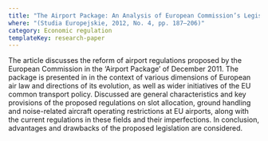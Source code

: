 ```yaml
---
title: "The Airport Package: An Analysis of European Commission’s Legislative Proposal (in Polish)"
where: "(Studia Europejskie, 2012, No. 4, pp. 187–206)"
category: Economic regulation
templateKey: research-paper
---
```


The article discusses the reform of airport regulations proposed by the European Commission in the ‘Airport Package’ of December 2011. The package is presented in in the context of various dimensions of European air law and directions of its evolution, as well as wider initiatives of the EU common transport policy. Discussed are general characteristics and key provisions of the proposed regulations on slot allocation, ground handling and noise-related aircraft operating restrictions at EU airports, along with the current regulations in these fields and their imperfections. In conclusion, advantages and drawbacks of the proposed legislation are considered.
